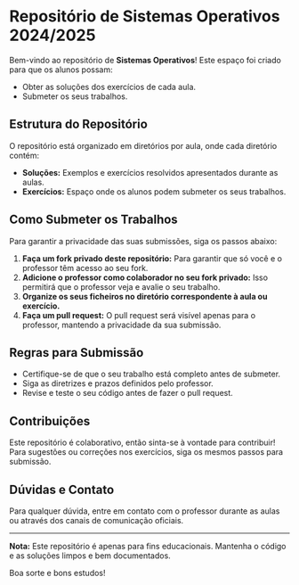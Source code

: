 # Repositório de Sistemas Operativos 2024/2025

Bem-vindo ao repositório de **Sistemas Operativos**! Este espaço foi criado para que os alunos possam:

- Obter as soluções dos exercícios de cada aula.
- Submeter os seus trabalhos.

## Estrutura do Repositório

O repositório está organizado em diretórios por aula, onde cada diretório contém:

- **Soluções:** Exemplos e exercícios resolvidos apresentados durante as aulas.
- **Exercícios:** Espaço onde os alunos podem submeter os seus trabalhos.

## Como Submeter os Trabalhos

Para garantir a privacidade das suas submissões, siga os passos abaixo:

1. **Faça um fork privado deste repositório:** Para garantir que só você e o professor têm acesso ao seu fork.
2. **Adicione o professor como colaborador no seu fork privado:** Isso permitirá que o professor veja e avalie o seu trabalho.
3. **Organize os seus ficheiros no diretório correspondente à aula ou exercício.**
4. **Faça um pull request:** O pull request será visível apenas para o professor, mantendo a privacidade da sua submissão.

## Regras para Submissão

- Certifique-se de que o seu trabalho está completo antes de submeter.
- Siga as diretrizes e prazos definidos pelo professor.
- Revise e teste o seu código antes de fazer o pull request.

## Contribuições

Este repositório é colaborativo, então sinta-se à vontade para contribuir! Para sugestões ou correções nos exercícios, siga os mesmos passos para submissão.

## Dúvidas e Contato

Para qualquer dúvida, entre em contato com o professor durante as aulas ou através dos canais de comunicação oficiais.

---

**Nota:** Este repositório é apenas para fins educacionais. Mantenha o código e as soluções limpos e bem documentados.

Boa sorte e bons estudos!

